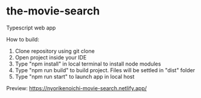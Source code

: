 # the-movie-search

Typescript web app

How to build: 
  1) Clone repository using git clone
  2) Open project inside your IDE
  3) Type "npm install" in local terminal to install node modules
  4) Type "npm run build" to build project. Files will be settled in "dist" folder
  5) Type "npm run start" to launch app in local host

Preview:
  https://nyorikenoichi-movie-search.netlify.app/
